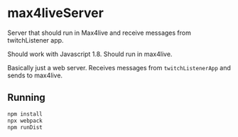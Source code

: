 # max4liveServer

Server that should run in Max4live and receive messages from twitchListener app.

Should work with Javascript 1.8. Should run in max4live.

Basically just a web server. Receives messages from `twitchListenerApp` and sends to max4live.

## Running

```bash
npm install
npx webpack
npm runDist
```
